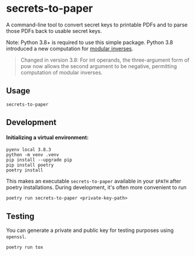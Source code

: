 # secrets-to-paper

A command-line tool to convert secret keys to printable PDFs and to parse those
PDFs back to usable secret keys.

Note: Python 3.8+ is required to use this simple package. Python 3.8 introduced
a new computation for
[modular inverses](https://docs.python.org/3/library/functions.html#pow).

> Changed in version 3.8: For int operands, the three-argument form of pow now
> allows the second argument to be negative, permitting computation of modular
> inverses.

## Usage

```
secrets-to-paper 
```

## Development

#### Initializing a virtual environment:

```
pyenv local 3.8.3
python -m venv .venv
pip install --upgrade pip
pip install poetry
poetry install
```

This makes an executable `secrets-to-paper` available in your `$PATH` after poetry
installations. During development, it's often more convenient to run

```
poetry run secrets-to-paper <private-key-path>
```


## Testing

You can generate a private and public key for testing purposes using `openssl`.

```
poetry run tox
```